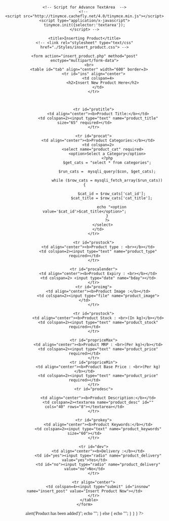 <!DOCTYPE html>

<?php
include("includes/db.php");  // db connections
?>

<html lang="en">

<head>
    <meta charset="UTF-8">
    <meta name="viewport" content="width=device-width, initial-scale=1.0">
    <meta http-equiv="X-UA-Compatible" content="ie=edge">

    <!-- Script for Advance TextArea  -->
    <!-- 
    <script src="http://tinymce.cachefly.net/4.0/tinymce.min.js"></script>
    <script type="application/x-javascript">
    tinymce.init({selector:'textarea'});
    </script> -->

    <title>Inserting Product</title>
    <!-- <link rel="stylesheet" type="text/css" href="./Styles/insert_product.css"> -->
</head>

<style>
    body {
        background-image: url(../Images/Website/FarmerLogin.jpg);
        position: relative;
        text-align: center;
        background-size: 30px;
        background-attachment: fixed;
        background-size: cover;
        font-family: 'Times New Roman', Times, serif;
        /* border-collapse: collapse; */
    }


    #insnow {
        
        width: 200px;
        height: 40px;
        background-color: lawngreen;
    }

    #tab {
        font-size: 19px;
        table-layout: fixed;
    }
</style>

<body>

    <form action="insert_product.php" method="post" enctype="multipart/form-data">
        <br>
        <table id="tab" align="center" width="600" border=3>
            <tr id="ins" align="center">
                <td colspan=4>
                    <h2>Insert New Product Here</h2>
                </td>
            </tr>



            <tr id="protitle">
                <td align="center"><b>Product Title:</b></td>
                <td colspan=2><input type="text" name="product_title" size="65" required></td>
            </tr>

            <tr id="procat">
                <td align="center"><b>Product Categories:</b></td>
                <td colspan=2>
                    <select name="product_cat" required>
                        <option>Select a Category</option>
                        <?php
                        $get_cats = "select * from categories";

                        $run_cats =  mysqli_query($con, $get_cats);

                        while ($row_cats = mysqli_fetch_array($run_cats)) {

                            $cat_id = $row_cats['cat_id'];
                            $cat_title = $row_cats['cat_title'];

                            echo "<option value='$cat_id'>$cat_title</option>";
                        }
                        ?>
                    </select>
                </td>
            </tr>

            <tr id="prostock">
                <td align="center"><b>Product type : <br></b></td>
                <td colspan=2><input type="text" name="product_type" required></td>
            </tr>

            <tr id="procalender">
                <td align="center"><b>Product Expiry : <br></b></td>
                <td colspan=2> <input type="date" name="bday"></td>
            </tr>
            <tr id="proimg">
                <td align="center"><b>Product Image :</b></td>
                <td colspan=2><input type="file" name="product_image"></td>
            </tr>

            <tr id="prostock">
                <td align="center"><b>Product Stock : <br>(In kg)</b></td>
                <td colspan=2><input type="text" name="product_stock" required></td>
            </tr>

            <tr id="propriceMax">
                <td align="center"><b>Product MRP : <br>(Per kg)</b></td>
                <td colspan=2><input type="text" name="product_price" required></td>
            </tr>
            <tr id="propriceMin">
                <td align="center"><b>Product Base Price : <br>(Per kg)</b></td>
                <td colspan=2><input type="text" name="product_price" required></td>
            </tr>
            <tr id="prodesc">

                <td align="center"><b>Product Description:</b></td>
                <td colspan=2><textarea name="product_desc" id="" cols="40" rows="8"></textarea></td>
            </tr>

            <tr id="prokey">
                <td align="center"><b>Product Keywords:</b></td>
                <td colspan=2><input type="text" name="product_keywords" size="60"></td>
            </tr>

            <tr id="dev">
                <td align="center"><b>Delivery :</b></td>
                <td id="yes"><input type="radio" name="product_delivery" value="yes">Yes</td>
                <td id="no"><input type="radio" name="product_delivery" value="no">No</td>
            </tr>

            <tr align="center">
                <td colspan=4><input type="submit" id="insnow" name="insert_post" value="Insert Product Now"></td>
            </tr>
        </table>
    </form>

</body>

</html>

<?php
session_start();
if (isset($_POST['insert_post'])) {    // when button is clicked

    // getting the text data from fields
    $product_title = $_POST['product_title'];
    $product_cat = $_POST['product_cat'];
    $product_type = $_POST['product_type'];
    $product_stock = $_POST['product_stock'];
    $product_price = $_POST['product_price'];
    $product_desc = $_POST['product_desc'];
    $product_keywords = $_POST['product_keywords'];
    $product_delivery = $_POST['product_delivery'];

    // getting image
    $product_image = $_FILES['product_image']['name'];
    $product_image_tmp = $_FILES['product_image']['tmp_name'];  // for server

    if (isset($_SESSION['phonenumber'])) {
        move_uploaded_file($product_image_tmp, "product_images/$product_image");

        $phone = $_SESSION['phonenumber'];
        $getting_id = "select * from farmerregistration where farmer_phone = $phone";
        $run = mysqli_query($con, $getting_id);
        $row = mysqli_fetch_array($run);
        $id = $row['farmer_id'];
        $insert_product = "insert into products (farmer_fk,product_cat,product_title,product_type,product_stock,product_price,
                            product_desc,product_image,product_keywords,product_delivery) 
                            values ('$id','$product_cat','$product_title','$product_type','$product_stock','$product_price'
                                    ,'$product_desc','$product_image','$product_keywords','$product_delivery')";

        $insert_pro = mysqli_query($con, $insert_product);

        if ($insert_pro) {
            echo "<script>alert('Product has been added')</script>";
            echo "<script>window.open('insert_product.php','_self')</script>";
        } else {
            echo "<script>alert('Error Uploading Data Please Check your Connections ')</script>";
        }
    }
}


?>
    
